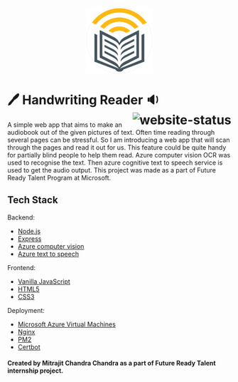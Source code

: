 <h3 align="center"><img src="./favicon.png" alt="favicon" align="center" width="150px"/></h3>

# :pen: Handwriting Reader :sound: <img src="https://img.shields.io/website?down_color=red&style=for-the-badge&url=https%3A%2F%2Fmitrajitvm.eastus.cloudapp.azure.com" alt="website-status" align="right"/>
A simple web app that aims to make an audiobook out of the given pictures of text. Often time reading through several pages can be stressful. So I am introducing a web app that will scan through the pages and read it out for us. This feature could be quite handy for partially blind people to help them read. Azure computer vision OCR was used to recognise the text. Then azure cognitive text to speech service is used to get the audio output. This project was made as a part of Future Ready Talent Program at Microsoft.

## Tech Stack
Backend:
- [Node.js](https://nodejs.org/)
- [Express](https://expressjs.com/)
- [Azure computer vision](https://azure.microsoft.com/en-us/services/cognitive-services/computer-vision/)
- [Azure text to speech](https://azure.microsoft.com/en-us/services/cognitive-services/text-to-speech/)

Frontend:
- [Vanilla JavaScript](https://vanilla-js.com/)
- [HTML5](https://www.w3schools.com/html/html5_intro.asp)
- [CSS3](https://www.w3schools.com/css/css3_intro.asp)

Deployment:
- [Microsoft Azure Virtual Machines](https://azure.microsoft.com/en-us/services/virtual-machines/)
- [Nginx](https://www.nginx.com/)
- [PM2](https://pm2.io/)
- [Certbot](https://certbot.eff.org/)

#### Created by Mitrajit Chandra Chandra as a part of Future Ready Talent internship project.